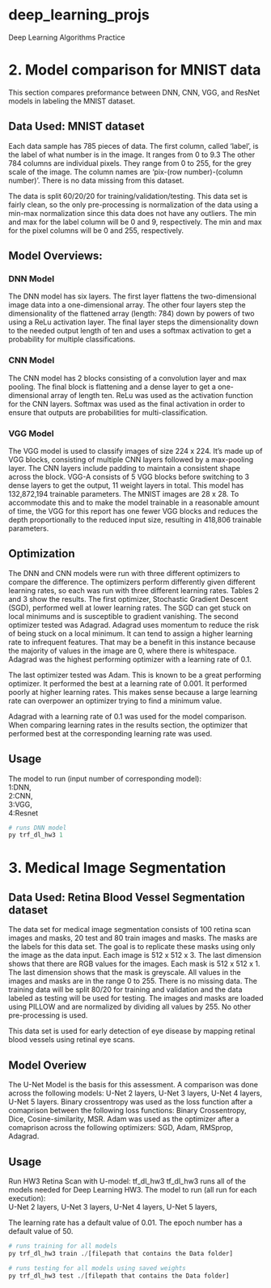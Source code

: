 # deep_learning_projs
Deep Learning Algorithms Practice

# 2. Model comparison for MNIST data
   This section compares preformance between DNN, CNN, VGG, and ResNet models in labeling the MNIST dataset.

## Data Used: MNIST dataset 
Each data sample has 785 pieces of data. The first column, called ‘label’, is the label of what number is in the image. It ranges from 0 to 9.3 The other 784 columns are individual pixels. They range from 0 to 255, for the grey scale of the image. The column names are ‘pix-(row number)-(column number)’. There is no data missing from this dataset.

The data is split 60/20/20 for training/validation/testing. This data set is fairly clean, so the only pre-processing is normalization of the data using a min-max normalization since this data does not have any outliers. The min and max for the label column will be 0 and 9, respectively. The min and max for the pixel columns will be 0 and 255, respectively.

## Model Overviews:
### DNN Model
The DNN model has six layers. The first layer flattens the two-dimensional image data into a one-dimensional array. The other four layers step the dimensionality of the flattened array (length: 784) down by powers of two using a ReLu activation layer. The final layer steps the dimensionality down to the needed output length of ten and uses a softmax activation to get a probability for multiple classifications. 

### CNN Model
The CNN model has 2 blocks consisting of a convolution layer and max pooling. The final block is flattening and a dense layer to get a one-dimensional array of length ten. ReLu was used as the activation function for the CNN layers. Softmax was used as the final activation in order to ensure that outputs are probabilities for multi-classification. 

### VGG Model
The VGG model is used to classify images of size 224 x 224. It’s made up of VGG blocks, consisting of multiple CNN layers followed by a max-pooling layer. The CNN layers include padding to maintain a consistent shape across the block. VGG-A consists of 5 VGG blocks before switching to 3 dense layers to get the output, 11 weight layers in total. This model has 132,872,194 trainable parameters. The MNIST images are 28 x 28. To accommodate this and to make the model trainable in a reasonable amount of time, the VGG for this report has one fewer VGG blocks and reduces the depth proportionally to the reduced input size, resulting in 418,806 trainable parameters.

## Optimization

The DNN and CNN models were run with three different optimizers to compare the difference. The optimizers perform differently given different learning rates, so each was run with three different learning rates. Tables 2 and 3 show the results. The first optimizer, Stochastic Gradient Descent (SGD), performed well at lower learning rates. The SGD can get stuck on local minimums and is susceptible to gradient vanishing. 
The second optimizer tested was Adagrad. Adagrad uses momentum to reduce the risk of being stuck on a local minimum. It can tend to assign a higher learning rate to infrequent features. That may be a benefit in this instance because the majority of values in the image are 0, where there is whitespace. Adagrad was the highest performing optimizer with a learning rate of 0.1. 

The last optimizer tested was Adam. This is known to be a great performing optimizer. It performed the best at a learning rate of 0.001. It performed poorly at higher learning rates. This makes sense because a large learning rate can overpower an optimizer trying to find a minimum value.

Adagrad with a learning rate of 0.1 was used for the model comparison. When comparing learning rates in the results section, the optimizer that performed best at the corresponding learning rate was used.

## Usage

The model to run (input number of corresponding model):   
	1:DNN,  
	2:CNN,  
	3:VGG,  
	4:Resnet

```python
# runs DNN model
py trf_dl_hw3 1
```

 # 3. Medical Image Segmentation

 ## Data Used: Retina Blood Vessel Segmentation dataset
The data set for medical image segmentation consists of 100 retina scan images and masks, 20 test and 80 train images and masks. The masks are the labels for this data set. The goal is to replicate these masks using only the image as the data input. Each image is 512 x 512 x 3. The last dimension shows that there are RGB values for the images. Each mask is 512 x 512 x 1. The last dimension shows that the mask is greyscale. All values in the images and masks are in the range 0 to 255. There is no missing data. The training data will be split 80/20 for training and validation and the data labeled as testing will be used for testing. The images and masks are loaded using PILLOW and are normalized by dividing all values by 255. No other pre-processing is used.

This data set is used for early detection of eye disease by mapping retinal blood vessels using retinal eye scans.

## Model Overiew

The U-Net Model is the basis for this assessment. A comparison was done across the following models: U-Net 2 layers, U-Net 3 layers, U-Net 4 layers, U-Net 5 layers. Binary crossentropy was used as the loss function after a comaprison between the following loss functions: Binary Crossentropy, Dice, Cosine-similarity, MSR. Adam was used as the optimizer after a comaprison across the following optimizers: SGD, Adam, RMSprop, Adagrad.

## Usage

Run HW3 Retina Scan with U-model: tf_dl_hw3
tf_dl_hw3 runs all of the models needed for Deep Learning HW3.
The model to run (all run for each execution):   
	U-Net 2 layers,
	U-Net 3 layers,
	U-Net 4 layers,
	U-Net 5 layers,  
	
The learning rate has a default value of 0.01.
The epoch number has a default value of 50.

```python
# runs training for all models
py trf_dl_hw3 train ./[filepath that contains the Data folder]

# runs testing for all models using saved weights
py trf_dl_hw3 test ./[filepath that contains the Data folder]
```
